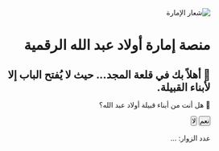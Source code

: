 <!DOCTYPE html><html lang="ar" dir="rtl">
<head>
  <meta charset="UTF-8">
  <meta name="viewport" content="width=device-width, initial-scale=1.0">
  <title>منصة إمارة أولاد عبد الله الرقمية</title>
  <link href="https://fonts.googleapis.com/css2?family=Cairo:wght@400;700&display=swap" rel="stylesheet">
  <style>
    :root {
      --gold: #ffd700;
      --dark-bg: #1b1b1b;
      --light-glass: rgba(255, 255, 255, 0.07);
      --border-glass: rgba(255, 255, 255, 0.15);
    }* {
  margin: 0;
  padding: 0;
  box-sizing: border-box;
}

body {
  font-family: 'Cairo', sans-serif;
  background: radial-gradient(circle at top, #222, #111);
  color: #fff;
  overflow-x: hidden;
}

canvas#نجوم {
  position: fixed;
  top: 0;
  left: 0;
  width: 100vw;
  height: 100vh;
  z-index: -2;
}

.header {
  display: flex;
  align-items: center;
  justify-content: center;
  gap: 20px;
  padding: 30px 10px 10px;
  text-align: center;
}

.header img {
  width: 60px;
  height: 60px;
}

.header h1 {
  font-size: 1.6rem;
  background: linear-gradient(to right, var(--gold), #fff8dc);
  -webkit-background-clip: text;
  -webkit-text-fill-color: transparent;
}

.content {
  position: relative;
  z-index: 1;
  background: var(--light-glass);
  border: 1px solid var(--border-glass);
  backdrop-filter: blur(12px);
  padding: 40px;
  border-radius: 20px;
  max-width: 600px;
  margin: 2% auto;
  text-align: center;
  box-shadow: 0 10px 30px rgba(0, 0, 0, 0.5);
  animation: fadeIn 2s ease-in-out;
}

@keyframes fadeIn {
  from { opacity: 0; transform: translateY(-20px); }
  to { opacity: 1; transform: translateY(0); }
}

.content h2 {
  font-size: 2rem;
  background: linear-gradient(to right, var(--gold), #fff8dc);
  -webkit-background-clip: text;
  -webkit-text-fill-color: transparent;
  text-shadow: 2px 2px 6px rgba(0,0,0,0.6);
}

.btn {
  margin-top: 1rem;
  padding: 10px 20px;
  font-size: 1rem;
  background: var(--gold);
  color: #111;
  border: none;
  border-radius: 8px;
  cursor: pointer;
  transition: transform 0.3s ease, box-shadow 0.3s ease;
}

.btn:hover {
  transform: scale(1.05);
  box-shadow: 0 8px 16px rgba(255, 215, 0, 0.3);
}

#authBox, #commentsBox {
  margin-top: 2rem;
  background-color: rgba(255,255,255,0.05);
  padding: 20px;
  border-radius: 15px;
  box-shadow: 0 4px 10px rgba(0,0,0,0.3);
}

.counter {
  margin-top: 20px;
  font-size: 1rem;
  color: #aaa;
}

.comment {
  text-align: right;
  background-color: rgba(255,255,255,0.08);
  margin-top: 10px;
  padding: 10px;
  border-radius: 8px;
}

.comment strong {
  color: var(--gold);
}

@media (max-width: 600px) {
  .header {
    flex-direction: column;
  }
  .header h1 {
    font-size: 1.3rem;
  }
  .content {
    padding: 25px;
    margin: 10% auto;
  }
}

  </style>
</head>
<body>
  <canvas id="نجوم"></canvas>  <div class="header">
    <img src="https://cdn-icons-png.flaticon.com/512/3208/3208722.png" alt="شعار الإمارة">
    <h1>منصة إمارة أولاد عبد الله الرقمية</h1>
  </div>  <div class="content">
    <h2>🏰 أهلاً بك في قلعة المجد... حيث لا يُفتح الباب إلا لأبناء القبيلة.</h2>
    <div id="authBox">
      <p>📢 هل أنت من أبناء قبيلة أولاد عبد الله؟</p>
      <button class="btn" onclick="confirmTribe(true)">نعم</button>
      <button class="btn" onclick="confirmTribe(false)">لا</button>
      <div id="nameInput" style="margin-top: 1rem; display: none;">
        <p>أدخل اسمك لتفعيل العضوية:</p>
        <input type="text" id="username" placeholder="اسمك" style="padding: 8px; border-radius: 6px; border: none; width: 80%; max-width: 250px;">
        <br><br>
        <button class="btn" onclick="activateMember()">تفعيل العضوية</button>
      </div>
      <div id="message" style="margin-top: 1rem; color: #f88; font-weight: bold;"></div>
    </div><div id="commentsBox" style="display: none;">
  <h3>📝 التعليقات</h3>
  <div id="comments"></div>
  <textarea id="commentInput" rows="3" placeholder="اكتب تعليقك هنا..." style="width: 100%; padding: 10px; border-radius: 8px; margin-top: 10px;"></textarea>
  <button class="btn" onclick="addComment()">نشر التعليق</button>
</div>

<div class="counter">عدد الزوار: <span id="visit-count">...</span></div>

  </div>  <script>
    const canvas = document.getElementById('نجوم');
    const ctx = canvas.getContext('2d');
    let stars = [];

    function resizeCanvas() {
      canvas.width = window.innerWidth;
      canvas.height = window.innerHeight;
    }
    window.addEventListener('resize', resizeCanvas);
    resizeCanvas();

    for (let i = 0; i < 120; i++) {
      stars.push({
        x: Math.random() * canvas.width,
        y: Math.random() * canvas.height,
        r: Math.random() * 1.8 + 0.5,
        d: Math.random() * 0.5 + 0.2
      });
    }

    function drawStars() {
      ctx.clearRect(0, 0, canvas.width, canvas.height);
      ctx.fillStyle = "white";
      for (let star of stars) {
        ctx.beginPath();
        ctx.arc(star.x, star.y, star.r, 0, 2 * Math.PI);
        ctx.fill();
      }
    }

    function animateStars() {
      for (let star of stars) {
        star.y += star.d;
        if (star.y > canvas.height) {
          star.y = 0;
          star.x = Math.random() * canvas.width;
        }
      }
      drawStars();
      requestAnimationFrame(animateStars);
    }

    animateStars();

    // auth and comments logic
    const countKey = 'visitCount';
    let visits = localStorage.getItem(countKey);
    if (!visits) visits = 0;
    visits++;
    localStorage.setItem(countKey, visits);
    document.getElementById('visit-count').textContent = visits;

    function confirmTribe(answer) {
      const nameInput = document.getElementById('nameInput');
      const message = document.getElementById('message');
      if (answer) {
        nameInput.style.display = 'block';
        message.textContent = '';
      } else {
        nameInput.style.display = 'none';
        message.textContent = '❌ عذرًا، هذه الصفحة مخصصة حصريًا لأبناء قبيلة أولاد عبد الله.';
      }
    }

    function activateMember() {
      const username = document.getElementById('username').value.trim();
      if (username.length < 2) {
        document.getElementById('message').textContent = '❗ الرجاء إدخال اسم صالح.';
        return;
      }
      localStorage.setItem('tribeMember', username);
      document.getElementById('authBox').innerHTML = `✅ مرحبًا بك يا ${username}! تم تفعيل عضويتك.`;
      showComments(username);
    }

    function showComments(user) {
      const box = document.getElementById('commentsBox');
      box.style.display = 'block';
      loadComments();
    }

    function loadComments() {
      const comments = JSON.parse(localStorage.getItem('commentsList') || '[]');
      const container = document.getElementById('comments');
      container.innerHTML = '';
      comments.forEach(c => {
        container.innerHTML += `<div class="comment"><strong>${c.user}:</strong> ${c.text}</div>`;
      });
    }

    function addComment() {
      const input = document.getElementById('commentInput');
      const text = input.value.trim();
      const user = localStorage.getItem('tribeMember');
      if (text.length === 0 || !user) return;
      const comments = JSON.parse(localStorage.getItem('commentsList') || '[]');
      comments.push({ user, text });
      localStorage.setItem('commentsList', JSON.stringify(comments));
      input.value = '';
      loadComments();
    }

    // إذا كان العضو مفعّل سابقًا
    const currentUser = localStorage.getItem('tribeMember');
    if (currentUser) {
      document.getElementById('authBox').innerHTML = `✅ مرحبًا بك يا ${currentUser}! تم تفعيل عضويتك.`;
      showComments(currentUser);
    }
  </script></body>
</html>
